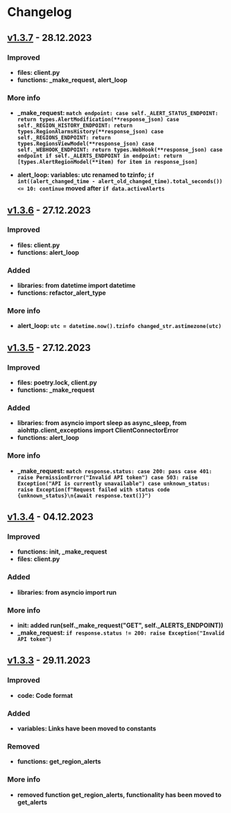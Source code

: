 # Changelog

## [v1.3.7]() - 28.12.2023

### Improved
- **files: client.py**
- **functions: _make_request, alert_loop**

### More info
- **_make_request: `match endpoint:
                    case self._ALERT_STATUS_ENDPOINT:
                        return types.AlertModification(**response_json)
                    case self._REGION_HISTORY_ENDPOINT:
                        return types.RegionAlarmsHistory(**response_json)
                    case self._REGIONS_ENDPOINT:
                        return types.RegionsViewModel(**response_json)
                    case self._WEBHOOK_ENDPOINT:
                        return types.WebHook(**response_json)
                    case endpoint if self._ALERTS_ENDPOINT in endpoint:
                        return [types.AlertRegionModel(**item) for item in response_json]`**

- **alert_loop: variables: utc renamed to tzinfo; `if int((alert_changed_time - alert_old_changed_time).total_seconds()) <= 10: continue` moved after `if data.activeAlerts`**

## [v1.3.6](https://github.com/user-sspmynxdvb/ua_alarm/tree/dafa5ab83878e4bc451d044c8c5385a756d85aaa) - 27.12.2023

### Improved
- **files: client.py**
- **functions: alert_loop**

### Added
- **libraries: from datetime import datetime**
- **functions: refactor_alert_type**

### More info
- **alert_loop: `utc = datetime.now().tzinfo
changed_str.astimezone(utc)`**


## [v1.3.5](https://github.com/user-sspmynxdvb/ua_alarm/tree/e2f9b29f3e26815305c0af7b782775f06bb1f52a) - 27.12.2023

### Improved
- **files: poetry.lock, client.py**
- **functions: _make_request**

### Added
- **libraries: from asyncio import sleep as async_sleep, from aiohttp.client_exceptions import ClientConnectorError**
- **functions: alert_loop**

### More info
- **_make_request: `match response.status:
                    case 200:
                        pass
                    case 401:
                        raise PermissionError("Invalid API token")
                    case 503:
                        raise Exception("API is currently unavailable")
                    case unknown_status:
                        raise Exception(f"Request failed with status code {unknown_status}\n{await response.text()}")`**


## [v1.3.4](https://github.com/user-sspmynxdvb/ua_alarm/tree/9c31e9a778af3e239ca153a40c42eeec91435bc1) - 04.12.2023

### Improved
- **functions: __init__, _make_request**
- **files: client.py**

### Added
- **libraries: from asyncio import run**

### More info
- **__init__: added run(self._make_request("GET", self._ALERTS_ENDPOINT))**
- **_make_request: `if response.status != 200: raise Exception("Invalid API token")`**


## [v1.3.3](https://github.com/user-sspmynxdvb/ua_alarm/tree/bb6e4f60d6362467e61cb3dd6b24b7d3beed668c) - 29.11.2023

### Improved
- **code: Code format**

### Added
- **variables: Links have been moved to constants**

### Removed
- **functions: get_region_alerts**

### More info
- **removed function get_region_alerts, functionality has been moved to get_alerts**
